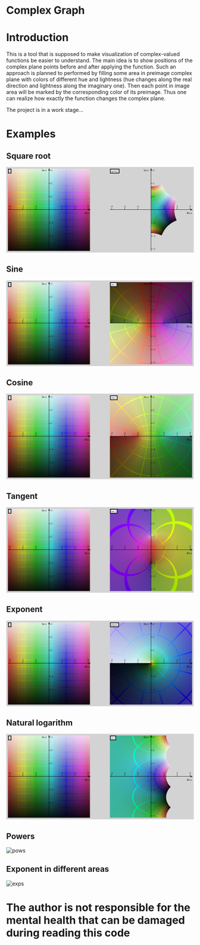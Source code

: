 # Complex Graph

# Introduction

This is a tool that is supposed to make visualization of complex-valued
functions be easier to understand. The main idea is to show positions of
the complex plane points before and after applying the function. Such an
approach is planned to performed by filling some area in preimage complex
plane with colors of different hue and lightness (hue changes along the
real direction and lightness along the imaginary one). Then each point
in image area will be marked by the corresponding color of its preimage.
Thus one can realize how exactly the function changes the complex plane.

The project is in a work stage...

# Examples

## Square root
![sqrt](examples/sqrt.png)

## Sine
![sin](examples/sin.png)

## Cosine
![cos](examples/cos.png)

## Tangent
![tan](examples/tan.png)

## Exponent
![exp](examples/exp.png)

## Natural logarithm
![ln](examples/ln.png)

## Powers
![pows](examples/pows.gif)

## Exponent in different areas
![exps](examples/exps.gif)

# **The author is not responsible for the mental health that can be damaged during reading this code**